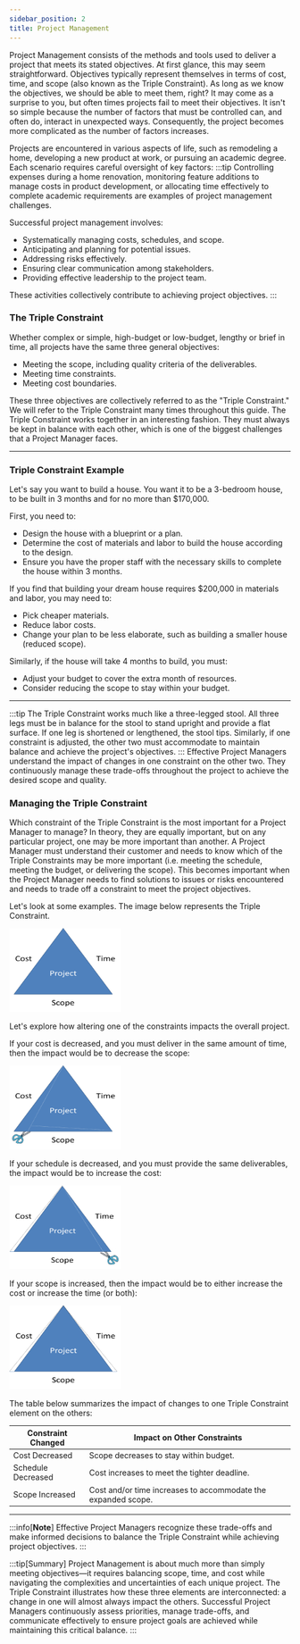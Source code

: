 ```yaml
---
sidebar_position: 2
title: Project Management
---
```


Project Management consists of the methods and tools used to deliver a project that meets its stated objectives. At first glance, this may seem straightforward. Objectives typically represent themselves in terms of cost, time, and scope (also known as the Triple Constraint). As long as we know the objectives, we should be able to meet them, right? It may come as a surprise to you, but often times projects fail to meet their objectives. It isn't so simple because the number of factors that must be controlled can, and often do, interact in unexpected ways. Consequently, the project becomes more complicated as the number of factors increases.

Projects are encountered in various aspects of life, such as remodeling a home, developing a new product at work, or pursuing an academic degree. Each scenario requires careful oversight of key factors:
:::tip
Controlling expenses during a home renovation, monitoring feature additions to manage costs in product development, or allocating time effectively to complete academic requirements are examples of project management challenges.

Successful project management involves:

- Systematically managing costs, schedules, and scope.
- Anticipating and planning for potential issues.
- Addressing risks effectively.
- Ensuring clear communication among stakeholders.
- Providing effective leadership to the project team.

These activities collectively contribute to achieving project objectives.
:::

### The Triple Constraint

Whether complex or simple, high-budget or low-budget, lengthy or brief in time, all projects have the same three general objectives:

- Meeting the scope, including quality criteria of the deliverables.
- Meeting time constraints.
- Meeting cost boundaries.

These three objectives are collectively referred to as the "Triple Constraint." We will refer to the Triple Constraint many times throughout this guide.
The Triple Constraint works together in an interesting fashion. They must always be kept in balance with each other, which is one of the biggest challenges that a Project Manager faces.

---

### Triple Constraint Example

Let's say you want to build a house. You want it to be a 3-bedroom house, to be built in 3 months and for no more than \$170,000.

First, you need to:

- Design the house with a blueprint or a plan.
- Determine the cost of materials and labor to build the house according to the design.
- Ensure you have the proper staff with the necessary skills to complete the house within 3 months.

If you find that building your dream house requires \$200,000 in materials and labor, you may need to:

- Pick cheaper materials.
- Reduce labor costs.
- Change your plan to be less elaborate, such as building a smaller house (reduced scope).

Similarly, if the house will take 4 months to build, you must:

- Adjust your budget to cover the extra month of resources.
- Consider reducing the scope to stay within your budget.

---

:::tip
The Triple Constraint works much like a three-legged stool. All three legs must be in balance for the stool to stand upright and provide a flat surface. If one leg is shortened or lengthened, the stool tips. Similarly, if one constraint is adjusted, the other two must accommodate to maintain balance and achieve the project's objectives.
:::
Effective Project Managers understand the impact of changes in one constraint on the other two. They continuously manage these trade-offs throughout the project to achieve the desired scope and quality.

### Managing the Triple Constraint

Which constraint of the Triple Constraint is the most important for a Project Manager to manage? In theory, they are equally important, but on any particular project, one may be more important than another. A Project Manager must understand their customer and needs to know which of the Triple Constraints may be more important (i.e. meeting the schedule, meeting the budget, or delivering the scope). This becomes important when the Project Manager needs to find solutions to issues or risks encountered and needs to trade off a constraint to meet the project objectives.

Let's look at some examples. The image below represents the Triple Constraint.

<p style={{textAlign: 'center'}}><img src="/img/Triple_Constraint1.png" alt="Alt Text" width="200" height="150"></img></p>

Let's explore how altering one of the constraints impacts the overall project.

If your cost is decreased, and you must deliver in the same amount of time, then the impact would be to decrease the scope:

<p style={{textAlign: 'center'}}><img src="/img/Cost_Decreased_Triple_Constraint2.png" alt="Alt Text" width="200" height="150"></img></p>

If your schedule is decreased, and you must provide the same deliverables, the impact would be to increase the cost:

<p style={{textAlign: 'center'}}><img src="/img/Schedule_Decreased_Triple_Constraint3.png" alt="Alt Text" width="200" height="150"></img></p>

If your scope is increased, then the impact would be to either increase the cost or increase the time (or both):

<p style={{textAlign: 'center'}}><img src="/img/Scope_Increase_Triple_Constraint_4.png" alt="Alt Text" width="200" height="150"></img></p>

The table below summarizes the impact of changes to one Triple Constraint element on the others:

| Constraint Changed | Impact on Other Constraints                                   |
| ------------------ | ------------------------------------------------------------- |
| Cost Decreased     | Scope decreases to stay within budget.                        |
| Schedule Decreased | Cost increases to meet the tighter deadline.                  |
| Scope Increased    | Cost and/or time increases to accommodate the expanded scope. |

---

:::info[**Note**]
Effective Project Managers recognize these trade-offs and make informed decisions to balance the Triple Constraint while achieving project objectives.
:::

:::tip[Summary]
Project Management is about much more than simply meeting objectives—it requires balancing scope, time, and cost while navigating the complexities and uncertainties of each unique project. The Triple Constraint illustrates how these three elements are interconnected: a change in one will almost always impact the others. Successful Project Managers continuously assess priorities, manage trade-offs, and communicate effectively to ensure project goals are achieved while maintaining this critical balance.
:::
